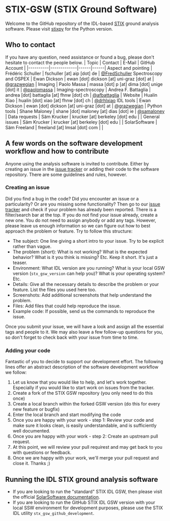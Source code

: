 # STIX-GSW (STIX Ground Software)

Welcome to the GitHub repository of the IDL-based [STIX](https://stix.i4ds.net) ground analysis software. Please visit [stixpy](https://github.com/samaloney/stixpy) for the Python version.

## Who to contact
If you have any question, need assistance or found a bug, please don't hesitate to contact the people below.
| Topic   |      Contact      |  E-Mail | GitHub Account |
|----------|-------------|------|------|
Aspect and pointing | Frédéric Schuller | fschuller [at] aip [dot] de | [@FredSchuller](https://github.com/FredSchuller)
Spectroscopy and OSPEX | Ewan Dickson | ewan [dot] dickson [at] uni-graz [dot] at | [@grazwegian](https://github.com/grazwegian) |
Imaging | Paolo Massa | massa [dot] p [at] dima [dot] unige [dot] it | [@paolomassa](https://github.com/paolomassa) |
Imaging-spectroscopy | Andrea F. Battaglia | andrea [dot] battaglia [at] fhnw [dot] ch | [@afbattaglia]([https://github.com/paolomassa](https://github.com/afbattaglia)) |
Website | Hualin Xiao | hualin [dot] xiao [at] fhnw [dot] ch | [@drhlxiao](https://github.com/drhlxiao)
IDL tools | Ewan Dickson | ewan [dot] dickson [at] uni-graz [dot] at | [@grazwegian](https://github.com/grazwegian) |
Python tools | Shane Maloney | shane [dot] maloney [at] dias [dot] ie | [@samaloney](https://github.com/samaloney) |
Data requests | Säm Krucker | krucker [at] berkeley [dot] edu | |
General issues | Säm Krucker | krucker [at] berkeley [dot] edu | |
SolarSoftware | Säm Freeland | freeland [at] lmsal [dot] com | |

## A few words on the software development workflow and how to contribute

Anyone using the analysis software is invited to contribute. Either by creating an issue in the [issue tracker](https://github.com/i4Ds/STIX-GSW/issues) or adding their code to the software repository. There are some guidelines and rules, however. 

### Creating an issue

Did you find a bug in the code? Did you encounter an issue or a particularity? Or are you missing some functionality? Then go to our [issue tracker](https://github.com/i4Ds/STIX-GSW/issues) and check if your problem has already been reported. There is a filter/search bar at the top. If you do not find your issue already, create a new one. You do not need to assign anybody or add any tags. However, please leave us enough information so we can figure out how to best approach the problem or feature. Try to follow this structure:

* The subject: One line giving a short intro to your issue. Try to be explicit rather than vague.
* The problem (short): What is not working? What is the expected behavior? What is it you think is missing? Etc. Keep it short. It's just a teaser.
* Environment: What IDL version are you running? What is your local GSW version (`stx_gsw_version` can help you)? What is your operating system? Etc.
* Details: Give all the necessary details to describe the problem or your feature. List the files you used here too.
* Screenshots: Add additional screenshots that help understand the problem.
* Files: Add files that could help reproduce the issue.
* Example code: If possible, send us the commands to reproduce the issue.

Once you submit your issue, we will have a look and assign all the essential tags and people to it. We may also leave a few follow-up questions for you, so don't forget to check back with your issue from time to time.

### Adding your code

Fantastic of you to decide to support our development effort. The following lines offer an abstract description of the software development workflow we follow:
1. Let us know that you would like to help, and let's work together. Especially if you would like to start work on issues from the tracker.
2. Create a fork of the STIX GSW repository (you only need to do this once)
3. Create a local branch within the forked GSW version (do this for every new feature or bugfix)
4. Enter the local branch and start modifying the code
5. Once you are happy with your work - step 1: Review your code and make sure it looks clean, is easily understandable, and is sufficiently well documented.
6. Once you are happy with your work - step 2: Create an upstream pull request.
7. At this point, we will review your pull requirest and may get back to you with questions or feedback.
8. Once we are happy with your work, we'll merge your pull request and close it. Thanks ;)


## Running the IDL STIX ground analysis software

* If you are looking to run the "standard" STIX IDL GSW, then please visit the official [SolarSoftware documentation](https://www.mssl.ucl.ac.uk/surf/sswdoc/).
* If you are looking to run the GitHub STIX IDL GSW version with your local SSW environment for development purposes, please use the STIX IDL utility `stx_gsw_github_development`.
